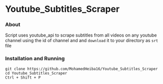# Youtube_Subtitles_Scraper

### About 


Script uses youtube_api to scrape subtitles from all videos on any youtube channel using the id of channel and and `download` it to your directory as `srt` file 


### Installation and Running

```
git clone https://github.com/MohamedHeiba16/Youtube_Subtitles_Scraper
cd Youtube_Subtitles_Scraper
Ctrl + Shift + P
```
